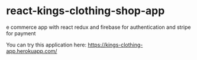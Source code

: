 # react-kings-clothing-shop-app
e commerce app with react redux and firebase for authentication and stripe for payment

You can try this application here:
https://kings-clothing-app.herokuapp.com/
